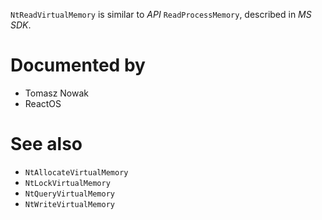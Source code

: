 `NtReadVirtualMemory` is similar to *API* `ReadProcessMemory`, described in *MS SDK*.

# Documented by

* Tomasz Nowak
* ReactOS

# See also

* `NtAllocateVirtualMemory`
* `NtLockVirtualMemory`
* `NtQueryVirtualMemory`
* `NtWriteVirtualMemory`
